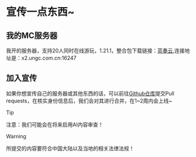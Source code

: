 # 宣传一点东西~
## 我的MC服务器
我开的服务器，支持20人同时在线游玩，1.21.1，整合包下载链接：[蓝奏云](https://wwah.lanzout.com/i2oU334dn5la),连接地址是：x2.ungc.com.cn:16247

## 加入宣传
如果你想宣传自己的服务器或其他东西的话，可以前往[Github仓库](https://github.com/WRD1145/Docs)提交Pull requests，在核实身份信息后，我们会对其进行合并，在1~2周内会上线~

> [!TIP]
> 注意：我们可能会在将来启用AI内容审查！

> [!WARNING]
>
> 所提交的内容要符合中国大陆以及当地的相关法律法规！